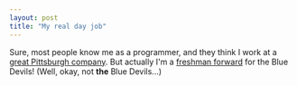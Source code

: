 ```yaml
---
layout: post
title: "My real day job"
---
```




Sure, most people know me as a programmer, and they think I work at a <a href="http://www.vocollect.com/">great Pittsburgh company</a>. But actually I'm a <a href="http://sports.espn.go.com/ncb/player/profile?playerId=27370">freshman forward</a> for the Blue Devils! (Well, okay, not <b>the</b> Blue Devils...)



